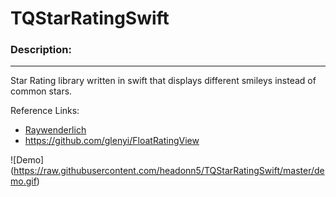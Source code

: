 # TQStarRatingSwift

### Description:
------------------------

Star Rating library written in swift that displays different smileys instead of common stars.


Reference Links:
* [Raywenderlich](https://www.raywenderlich.com/1768/uiview-tutorial-for-ios-how-to-make-a-custom-uiview-in-ios-5-a-5-star-rating-view)
* https://github.com/glenyi/FloatRatingView

![Demo] (https://raw.githubusercontent.com/headonn5/TQStarRatingSwift/master/demo.gif)
